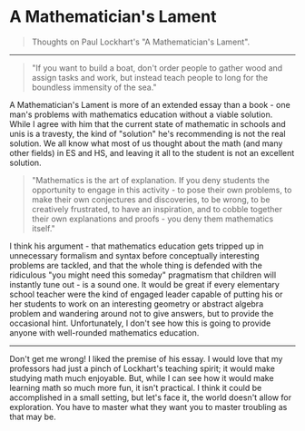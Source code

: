 # A Mathematician's Lament

> Thoughts on Paul Lockhart's "A Mathematician's Lament".

---

> "If you want to build a boat, don't order people to gather wood and assign tasks and work, but instead teach people to long for the boundless immensity of the sea."

A Mathematician's Lament is more of an extended essay than a book - one man's problems with mathematics education without a viable solution. While I agree with him that the current state of mathematic in schools and unis is a travesty, the kind of "solution" he's recommending is not the real solution. We all know what most of us thought about the math (and many other fields) in ES and HS, and leaving it all to the student is not an excellent solution.

> "Mathematics is the art of explanation. If you deny students the opportunity to engage in this activity - to pose their own problems, to make their own conjectures and discoveries, to be wrong, to be creatively frustrated, to have an inspiration, and to cobble together their own explanations and proofs - you deny them mathematics itself."

I think his argument - that mathematics education gets tripped up in unnecessary formalism and syntax before conceptually interesting problems are tackled, and that the whole thing is defended with the ridiculous "you might need this someday" pragmatism that children will instantly tune out - is a sound one. It would be great if every elementary school teacher were the kind of engaged leader capable of putting his or her students to work on an interesting geometry or abstract algebra problem and wandering around not to give answers, but to provide the occasional hint. Unfortunately, I don't see how this is going to provide anyone with well-rounded mathematics education.

---

Don't get me wrong! I liked the premise of his essay. I would love that my professors had just a pinch of Lockhart's teaching spirit; it would make studying math much enjoyable. But, while I can see how it would make learning math so much more fun, it isn't practical. I think it could be accomplished in a small setting, but let's face it, the world doesn't allow for exploration. You have to master what they want you to master troubling as that may be.
